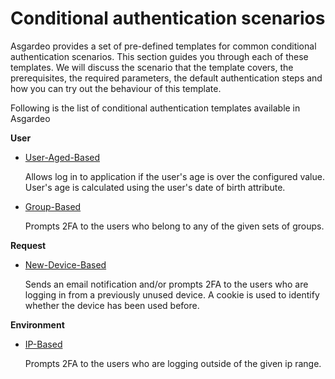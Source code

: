# Conditional authentication scenarios

Asgardeo provides a set of pre-defined templates for common conditional authentication scenarios. This section guides
you through each of these templates. We will discuss the scenario that the template covers, the prerequisites, the
required parameters, the default authentication steps and how you can try out the behaviour of this template.

Following is the list of conditional authentication templates available in Asgardeo

**User**

* <a href="../conditional-auth-scenarios/user-aged-based-template" target="_blank">User-Aged-Based</a>

  Allows log in to application if the user's age is over the configured value. User's age is calculated using the user's
  date of birth attribute.

* <a href="../conditional-auth-scenarios/group-based-template" target="_blank">Group-Based</a>

  Prompts 2FA to the users who belong to any of the given sets of groups.

**Request**

* <a href="../conditional-auth-scenarios/new-device-based-template" target="_blank">New-Device-Based</a>

  Sends an email notification and/or prompts 2FA to the users who are logging in from a previously unused device. A
  cookie is used to identify whether the device has been used before.

**Environment**

* <a href="../conditional-auth-scenarios/ip-based-template" target="_blank">IP-Based</a>

  Prompts 2FA to the users who are logging outside of the given ip range.
